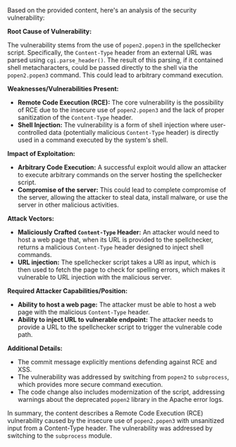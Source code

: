 Based on the provided content, here's an analysis of the security vulnerability:

**Root Cause of Vulnerability:**

The vulnerability stems from the use of `popen2.popen3` in the spellchecker script. Specifically, the `Content-Type` header from an external URL was parsed using `cgi.parse_header()`. The result of this parsing, if it contained shell metacharacters, could be passed directly to the shell via the `popen2.popen3` command. This could lead to arbitrary command execution.

**Weaknesses/Vulnerabilities Present:**

*   **Remote Code Execution (RCE):** The core vulnerability is the possibility of RCE due to the insecure use of `popen2.popen3` and the lack of proper sanitization of the `Content-Type` header.
*   **Shell Injection:** The vulnerability is a form of shell injection where user-controlled data (potentially malicious `Content-Type` header) is directly used in a command executed by the system's shell.

**Impact of Exploitation:**

*   **Arbitrary Code Execution:** A successful exploit would allow an attacker to execute arbitrary commands on the server hosting the spellchecker script.
*   **Compromise of the server:** This could lead to complete compromise of the server, allowing the attacker to steal data, install malware, or use the server in other malicious activities.

**Attack Vectors:**

*   **Maliciously Crafted `Content-Type` Header:** An attacker would need to host a web page that, when its URL is provided to the spellchecker, returns a malicious `Content-Type` header designed to inject shell commands.
*   **URL injection:** The spellchecker script takes a URI as input, which is then used to fetch the page to check for spelling errors, which makes it vulnerable to URL injection with the malicious server.

**Required Attacker Capabilities/Position:**

*   **Ability to host a web page:** The attacker must be able to host a web page with the malicious `Content-Type` header.
*   **Ability to inject URL to vulnerable endpoint:** The attacker needs to provide a URL to the spellchecker script to trigger the vulnerable code path.

**Additional Details:**

*   The commit message explicitly mentions defending against RCE and XSS.
*   The vulnerability was addressed by switching from `popen2` to `subprocess`, which provides more secure command execution.
*   The code change also includes modernization of the script, addressing warnings about the deprecated `popen2` library in the Apache error logs.

In summary, the content describes a Remote Code Execution (RCE) vulnerability caused by the insecure use of `popen2.popen3` with unsanitized input from a Content-Type header. The vulnerability was addressed by switching to the `subprocess` module.